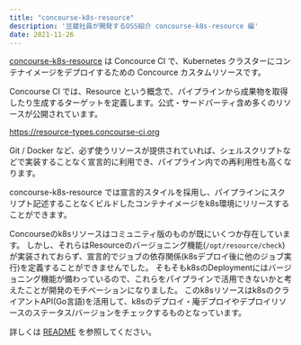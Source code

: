 ```yaml
---
title: "concourse-k8s-resource"
description: '豆蔵社員が開発するOSS紹介 concourse-k8s-resource 編'
date: 2021-11-26
---
```


[concourse-k8s-resource](https://github.com/mamezou-tech/concourse-k8s-resource) は Concource CI で、Kubernetes クラスターにコンテナイメージをデプロイするための Concource カスタムリソースです。

Concourse CI では、Resource という概念で、パイプラインから成果物を取得したり生成するターゲットを定義します。公式・サードパーティ含め多くのリソースが公開されています。

<https://resource-types.concourse-ci.org>

Git / Docker など、必ず使うリソースが提供されていれば、シェルスクリプトなどで実装することなく宣言的に利用でき、パイプライン内での再利用性も高くなります。

concourse-k8s-resource では宣言的スタイルを採用し、パイプラインにスクリプト記述することなくビルドしたコンテナイメージをk8s環境にリリースすることができます。

Concourseのk8sリソースはコミュニティ版のものが既にいくつか存在しています。
しかし、それらはResourceのバージョニング機能(`/opt/resource/check`)が実装されておらず、宣言的でジョブの依存関係(k8sデプロイ後に他のジョブ実行)を定義することができませんでした。
そもそもk8sのDeploymentにはバージョニング機能が備わっているので、これらをパイプラインで活用できないかと考えたことが開発のモチベーションになりました。
このk8sリソースはk8sのクライアントAPI(Go言語)を活用して、k8sのデプロイ・庵デプロイやデプロイリソースのステータス/バージョンをチェックするものとなっています。

詳しくは [README](https://github.com/mamezou-tech/concourse-k8s-resource/blob/master/README.md) を参照してください。
